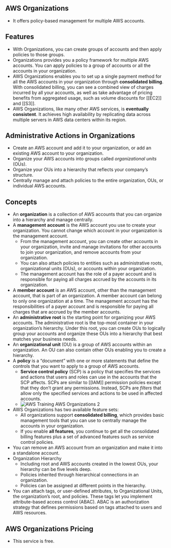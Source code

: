 ## AWS Organizations

- It offers policy-based management for multiple AWS accounts.

## **Features**

- With Organizations, you can create groups of accounts and then apply policies to those groups.
- Organizations provides you a policy framework for multiple AWS accounts. You can apply policies to a group of accounts or all the accounts in your organization.
- AWS Organizations enables you to set up a single payment method for all the AWS accounts in your organization through **consolidated billing**. With consolidated billing, you can see a combined view of charges incurred by all your accounts, as well as take advantage of pricing benefits from aggregated usage, such as volume discounts for [[EC2]] and [[S3]].
- AWS Organizations, like many other AWS services, is **eventually consistent**. It achieves high availability by replicating data across multiple servers in AWS data centers within its region.

## **Administrative Actions in Organizations**

- Create an AWS account and add it to your organization, or add an existing AWS account to your organization.
- Organize your AWS accounts into groups called _organizational units_ (OUs).
- Organize your OUs into a hierarchy that reflects your company’s structure.
- Centrally manage and attach policies to the entire organization, OUs, or individual AWS accounts.

## **Concepts**

- An **organization** is a collection of AWS accounts that you can organize into a hierarchy and manage centrally.
- A **management** **account** is the AWS account you use to create your organization. You cannot change which account in your organization is the management account.
    - From the management account, you can create other accounts in your organization, invite and manage invitations for other accounts to join your organization, and remove accounts from your organization.
    - You can also attach policies to entities such as administrative roots, organizational units (OUs), or accounts within your organization.
    - The management account has the role of a payer account and is responsible for paying all charges accrued by the accounts in its organization.
- A **member account** is an AWS account, other than the management account, that is part of an organization. A member account can belong to only one organization at a time. The management account has the responsibilities of a payer account and is responsible for paying all charges that are accrued by the member accounts.
- An **administrative root** is the starting point for organizing your AWS accounts. The administrative root is the top-most container in your organization’s hierarchy. Under this root, you can create OUs to logically group your accounts and organize these OUs into a hierarchy that best matches your business needs.
- An **organizational unit** (OU) is a group of AWS accounts within an organization. An OU can also contain other OUs enabling you to create a hierarchy.
- A **policy** is a “document” with one or more statements that define the controls that you want to apply to a group of AWS accounts.
    - **Service control policy** (SCP) is a policy that specifies the services and actions that users and roles can use in the accounts that the SCP affects. SCPs are similar to [[IAM]] permission policies except that they don’t grant any permissions. Instead, SCPs are _filters_ that allow only the specified services and actions to be used in affected accounts.
    - ![AWS Training AWS Organizations 2](https://td-mainsite-cdn.tutorialsdojo.com/wp-content/uploads/2018/12/AWS-Training-AWS-Organizations-2.jpg)
- AWS Organizations has two available feature sets:
    - All organizations support **consolidated billing**, which provides basic management tools that you can use to centrally manage the accounts in your organization.
    - If you enable **all features**, you continue to get all the consolidated billing features plus a set of advanced features such as service control policies.
- You can remove an AWS account from an organization and make it into a standalone account.
- Organization Hierarchy
    - Including root and AWS accounts created in the lowest OUs, your hierarchy can be five levels deep.
    - Policies inherited through hierarchical connections in an organization.
    - Policies can be assigned at different points in the hierarchy.
- You can attach tags, or user-defined attributes, to Organizational Units, the organization’s root, and policies. These tags let you implement attribute-based access control (ABAC). ABAC is an authorization strategy that defines permissions based on tags attached to users and AWS resources.

## **AWS Organizations Pricing**

- This service is free.